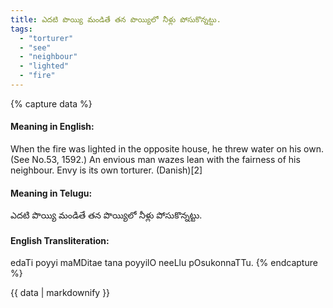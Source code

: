 ```yaml
---
title: ఎదటి పొయ్యి మండితే తన పొయ్యిలో నీళ్లు పోసుకొన్నట్టు.
tags:
  - "torturer"
  - "see"
  - "neighbour"
  - "lighted"
  - "fire"
---
```


{% capture data %}
#### Meaning in English:
When the fire was lighted in the opposite house, he threw water on his own.
(See No.53, 1592.)
An envious man wazes lean with the fairness of his neighbour.
Envy is its own torturer. (Danish)[2]

#### Meaning in Telugu:
ఎదటి పొయ్యి మండితే తన పొయ్యిలో నీళ్లు పోసుకొన్నట్టు.

#### English Transliteration:
edaTi poyyi maMDitae tana poyyilO neeLlu pOsukonnaTTu.
{% endcapture %}

{{ data | markdownify }}

